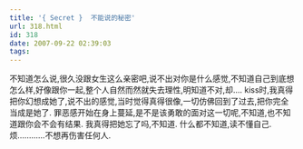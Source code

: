 ```yaml
---
title: '{ Secret }  不能说的秘密'
url: 318.html
id: 318
date: 2007-09-22 02:39:03
tags:
---
```


不知道怎么说,很久没跟女生这么亲密吧,说不出对你是什么感觉,不知道自己到底想怎么样,好像跟你一起,整个人自然而然就失去理性,明知道不对,却.... kiss时,我真得把你幻想成她了,说不出的感觉,当时觉得真得很像,一切仿佛回到了过去,把你完全当成是她了. 罪恶感开始在身上蔓延,是不是该勇敢的面对这一切呢,不知道,也不知道跟你会不会有结果. 我真得把她忘了吗,不知道. 什么都不知道,读不懂自己. 烦............不想再伤害任何人.